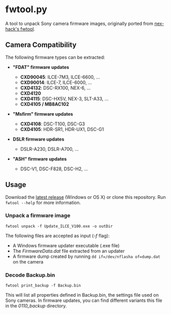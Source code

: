# fwtool.py #

A tool to unpack Sony camera firmware images, originally ported from [nex-hack's fwtool](http://www.personal-view.com/faqs/sony-hack/fwtool).

## Camera Compatibility ###
The following firmware types can be extracted:

* **"FDAT" firmware updates**
  * **CXD90045**: ILCE-7M3, ILCE-6600, …
  * **CXD90014**: ILCE-7, ILCE-6000, ...
  * **CXD4132**: DSC-RX100, NEX-6, …
  * **CXD4120**
  * **CXD4115**: DSC-HX5V, NEX-3, SLT-A33, ...
  * **CXD4105 / MB8AC102**

* **"Msfirm" firmware updates**
  * **CXD4108**: DSC-T100, DSC-G3
  * **CXD4105**: HDR-SR1, HDR-UX1, DSC-G1

* **DSLR firmware updates**
  * DSLR-A230, DSLR-A700, ...

* **"ASH" firmware updates**
  * DSC-V1, DSC-F828, DSC-H2, ...

## Usage ##
Download the [latest release](https://github.com/ma1co/fwtool.py/releases/latest) (Windows or OS X) or clone this repository. Run `fwtool --help` for more information.

### Unpack a firmware image ###
    fwtool unpack -f Update_ILCE_V100.exe -o outDir

The following files are accepted as input (*-f* flag):
* A Windows firmware updater executable (.exe file)
* The *FirmwareData.dat* file extracted from an updater
* A firmware dump created by running `dd if=/dev/nflasha of=dump.dat` on the camera

### Decode Backup.bin ###
    fwtool print_backup -f Backup.bin

This will list all properties defined in Backup.bin, the settings file used on Sony cameras. In firmware updates, you can find different variants this file in the *0110_backup* directory.
